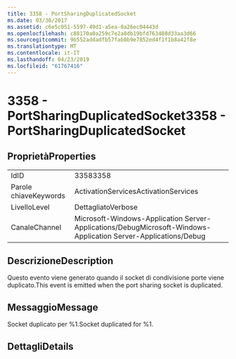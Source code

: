 ```yaml
---
title: 3358 - PortSharingDuplicatedSocket
ms.date: 03/30/2017
ms.assetid: c6e5c051-5597-49d1-a5ea-0a26ec04443d
ms.openlocfilehash: c88170a0a259c7e2a8db19bfd763488d33aa3d66
ms.sourcegitcommit: 9b552addadfb57fab0b9e7852ed4f1f1b8a42f8e
ms.translationtype: MT
ms.contentlocale: it-IT
ms.lasthandoff: 04/23/2019
ms.locfileid: "61767416"
---
```

# <a name="3358---portsharingduplicatedsocket"></a><span data-ttu-id="8a26e-102">3358 - PortSharingDuplicatedSocket</span><span class="sxs-lookup"><span data-stu-id="8a26e-102">3358 - PortSharingDuplicatedSocket</span></span>
## <a name="properties"></a><span data-ttu-id="8a26e-103">Proprietà</span><span class="sxs-lookup"><span data-stu-id="8a26e-103">Properties</span></span>  
  
|||  
|-|-|  
|<span data-ttu-id="8a26e-104">Id</span><span class="sxs-lookup"><span data-stu-id="8a26e-104">ID</span></span>|<span data-ttu-id="8a26e-105">3358</span><span class="sxs-lookup"><span data-stu-id="8a26e-105">3358</span></span>|  
|<span data-ttu-id="8a26e-106">Parole chiave</span><span class="sxs-lookup"><span data-stu-id="8a26e-106">Keywords</span></span>|<span data-ttu-id="8a26e-107">ActivationServices</span><span class="sxs-lookup"><span data-stu-id="8a26e-107">ActivationServices</span></span>|  
|<span data-ttu-id="8a26e-108">Livello</span><span class="sxs-lookup"><span data-stu-id="8a26e-108">Level</span></span>|<span data-ttu-id="8a26e-109">Dettagliato</span><span class="sxs-lookup"><span data-stu-id="8a26e-109">Verbose</span></span>|  
|<span data-ttu-id="8a26e-110">Canale</span><span class="sxs-lookup"><span data-stu-id="8a26e-110">Channel</span></span>|<span data-ttu-id="8a26e-111">Microsoft-Windows-Application Server-Applications/Debug</span><span class="sxs-lookup"><span data-stu-id="8a26e-111">Microsoft-Windows-Application Server-Applications/Debug</span></span>|  
  
## <a name="description"></a><span data-ttu-id="8a26e-112">Descrizione</span><span class="sxs-lookup"><span data-stu-id="8a26e-112">Description</span></span>  
 <span data-ttu-id="8a26e-113">Questo evento viene generato quando il socket di condivisione porte viene duplicato.</span><span class="sxs-lookup"><span data-stu-id="8a26e-113">This event is emitted when the port sharing socket is duplicated.</span></span>  
  
## <a name="message"></a><span data-ttu-id="8a26e-114">Messaggio</span><span class="sxs-lookup"><span data-stu-id="8a26e-114">Message</span></span>  
 <span data-ttu-id="8a26e-115">Socket duplicato per %1.</span><span class="sxs-lookup"><span data-stu-id="8a26e-115">Socket duplicated for %1.</span></span>  
  
## <a name="details"></a><span data-ttu-id="8a26e-116">Dettagli</span><span class="sxs-lookup"><span data-stu-id="8a26e-116">Details</span></span>
